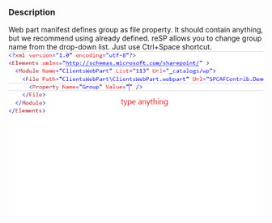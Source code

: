 ﻿---
Title: Group in the web part manifest
FileName: WebPartGroup.html
---

### Description
Web part manifest defines group as file property. It should contain anything, but we recommend using already defined.
reSP allows you to change group name from the drop-down list.
Just use Ctrl+Space shortcut.
<br/>
<img src="_img/webpartgroup.gif">



